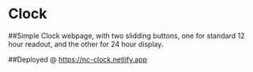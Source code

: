 # Clock

##Simple
Clock webpage, with two slidding buttons, one for standard 12 hour readout, and the other for 24 hour display.

##Deployed @
https://nc-clock.netlify.app
